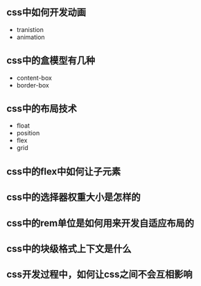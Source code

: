 ## css中如何开发动画

- tranistion
- animation

## css中的盒模型有几种

- content-box
- border-box

## css中的布局技术

- float
- position
- flex
- grid

## css中的flex中如何让子元素

## css中的选择器权重大小是怎样的

## css中的rem单位是如何用来开发自适应布局的

## css中的块级格式上下文是什么

## css开发过程中，如何让css之间不会互相影响


